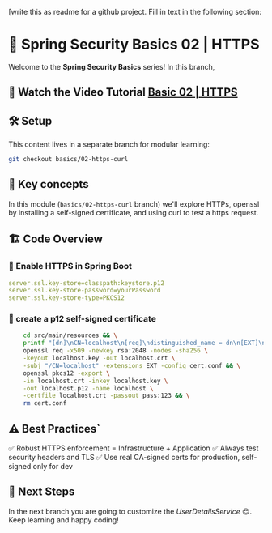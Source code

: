 [write this as readme for a github project. Fill in text in the following section:
# 🔐 Spring Security Basics 02 | HTTPS

Welcome to the **Spring Security Basics** series!
In this branch,

## 🎥 Watch the Video Tutorial [Basic 02 | HTTPS]()

## 🛠️ Setup

This content lives in a separate branch for modular learning:

```bash
git checkout basics/02-https-curl
```

## 🧩 Key concepts

In this module (`basics/02-https-curl` branch) we'll explore HTTPs, openssl by installing a self-signed certificate, and using curl to test a https request.

## 🏗️ Code Overview

### 🧪 Enable HTTPS in Spring Boot

```yaml
server.ssl.key-store=classpath:keystore.p12
server.ssl.key-store-password=yourPassword
server.ssl.key-store-type=PKCS12
```

### 🧪 create a p12 self-signed certificate

```bash
	cd src/main/resources && \
    printf "[dn]\nCN=localhost\n[req]\ndistinguished_name = dn\n[EXT]\nsubjectAltName=DNS:localhost\nkeyUsage=digitalSignature\nextendedKeyUsage=serverAuth\n" > cert.conf && \
    openssl req -x509 -newkey rsa:2048 -nodes -sha256 \
    -keyout localhost.key -out localhost.crt \
    -subj "/CN=localhost" -extensions EXT -config cert.conf && \
    openssl pkcs12 -export \
    -in localhost.crt -inkey localhost.key \
    -out localhost.p12 -name localhost \
    -certfile localhost.crt -passout pass:123 && \
    rm cert.conf
```

## ⚠️ Best Practices`

✅ Robust HTTPS enforcement = Infrastructure + Application
✅ Always test security headers and TLS
✅ Use real CA-signed certs for production, self-signed only for dev

## 🚀 Next Steps

In the next branch you are going to customize the *UserDetailsService* 😌. 
Keep learning and happy coding!

